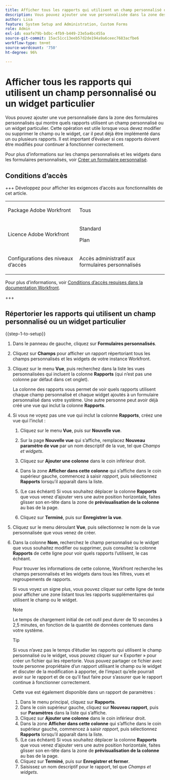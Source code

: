 ```yaml
---
title: Afficher tous les rapports qui utilisent un champ personnalisé ou un widget particulier
description: Vous pouvez ajouter une vue personnalisée dans la zone des formulaires personnalisés qui montre quels rapports utilisent un champ personnalisé ou un widget particulier. Cette opération est utile lorsque vous devez modifier ou supprimer le champ ou le widget, car il peut déjà être implémenté dans un ou plusieurs rapports. Il est important d’évaluer si ces rapports doivent être modifiés pour continuer à fonctionner correctement.
author: Lisa
feature: System Setup and Administration, Custom Forms
role: Admin
exl-id: eaafe79b-bdbc-4fb9-b449-23e5a4bc455a
source-git-commit: 15ac51cc13eeb57d2de194a9a6ceec7683acfbe6
workflow-type: tm+mt
source-wordcount: '750'
ht-degree: 96%

---
```


# Afficher tous les rapports qui utilisent un champ personnalisé ou un widget particulier

Vous pouvez ajouter une vue personnalisée dans la zone des formulaires personnalisés qui montre quels rapports utilisent un champ personnalisé ou un widget particulier. Cette opération est utile lorsque vous devez modifier ou supprimer le champ ou le widget, car il peut déjà être implémenté dans un ou plusieurs rapports. Il est important d’évaluer si ces rapports doivent être modifiés pour continuer à fonctionner correctement.

Pour plus d’informations sur les champs personnalisés et les widgets dans les formulaires personnalisés, voir [Créer un formulaire personnalisé](/help/quicksilver/administration-and-setup/customize-workfront/create-manage-custom-forms/form-designer/design-a-form/design-a-form.md).

## Conditions d’accès

+++ Développez pour afficher les exigences d’accès aux fonctionnalités de cet article.

<table style="table-layout:auto"> 
 <col> 
 <col> 
 <tbody> 
  <tr> 
   <td>Package Adobe Workfront</td> 
   <td><p>Tous</p></td> 
  </tr> 
  <tr> 
   <td>Licence Adobe Workfront</td> 
   <td><p>Standard</p>
       <p>Plan</p></td>
  </tr> 
  <tr> 
   <td>Configurations des niveaux d’accès</td> 
   <td> <p>Accès administratif aux formulaires personnalisés</p> </td> 
  </tr>  
 </tbody> 
</table>

Pour plus d’informations, voir [Conditions d’accès requises dans la documentation Workfront](/help/quicksilver/administration-and-setup/add-users/access-levels-and-object-permissions/access-level-requirements-in-documentation.md).

+++

## Répertorier les rapports qui utilisent un champ personnalisé ou un widget particulier

{{step-1-to-setup}}

1. Dans le panneau de gauche, cliquez sur **Formulaires personnalisés**.
1. Cliquez sur **Champs** pour afficher un rapport répertoriant tous les champs personnalisés et les widgets de votre instance Workfront.

1. Cliquez sur le menu **Vue**, puis recherchez dans la liste les vues personnalisées qui incluent la colonne **Rapports** (qui n’est pas une colonne par défaut dans cet onglet).

   La colonne des rapports vous permet de voir quels rapports utilisent chaque champ personnalisé et chaque widget ajoutés à un formulaire personnalisé dans votre système. Une autre personne peut avoir déjà créé une vue qui inclut la colonne **Rapports**.

1. Si vous ne voyez pas une vue qui inclut la colonne **Rapports**, créez une vue qui l’inclut :

   1. Cliquez sur le menu **Vue**, puis sur **Nouvelle vue**.

   1. Sur la page **Nouvelle vue** qui s’affiche, remplacez **Nouveau paramètre de vue** par un nom descriptif de la vue, tel que *Champs et widgets*.

   1. Cliquez sur **Ajouter une colonne** dans le coin inférieur droit.
   1. Dans la zone **Afficher dans cette colonne** qui s’affiche dans le coin supérieur gauche, commencez à saisir *rapport*, puis sélectionnez **Rapports** lorsqu’il apparaît dans la liste.

   1. (Le cas échéant) Si vous souhaitez déplacer la colonne **Rapports** que vous venez d’ajouter vers une autre position horizontale, faites glisser son en-tête dans la zone de **prévisualisation de la colonne** au bas de la page.

   1. Cliquez sur **Terminé**, puis sur **Enregistrer la vue**.

1. Cliquez sur le menu déroulant **Vue**, puis sélectionnez le nom de la vue personnalisée que vous venez de créer.
1. Dans la colonne **Nom**, recherchez le champ personnalisé ou le widget que vous souhaitez modifier ou supprimer, puis consultez la colonne **Rapports** de cette ligne pour voir quels rapports l’utilisent, le cas échéant.

   Pour trouver les informations de cette colonne, Workfront recherche les champs personnalisés et les widgets dans tous les filtres, vues et regroupements de rapports.

   Si vous voyez un signe plus, vous pouvez cliquer sur cette ligne de texte pour afficher une zone listant tous les rapports supplémentaires qui utilisent le champ ou le widget.

   >[!NOTE]
   >
   >Le temps de chargement initial de cet outil peut durer de 10 secondes à 2,5 minutes, en fonction de la quantité de données contenues dans votre système.

   >[!TIP]
   >
   >Si vous n’avez pas le temps d’étudier les rapports qui utilisent le champ personnalisé ou le widget, vous pouvez cliquer sur « Exporter » pour créer un fichier qui les répertorie. Vous pouvez partager ce fichier avec toute personne propriétaire d’un rapport utilisant le champ ou le widget et discuter de la modification à apporter, de l’impact qu’elle pourrait avoir sur le rapport et de ce qu’il faut faire pour s’assurer que le rapport continue à fonctionner correctement.
   >
   >Cette vue est également disponible dans un rapport de paramètres :
   >      
   > 1. Dans le menu principal, cliquez sur **Rapports**.
   > 1. Dans le coin supérieur gauche, cliquez sur **Nouveau rapport**, puis sur **Paramètres** dans la liste qui s’affiche.
   > 1. Cliquez sur **Ajouter une colonne** dans le coin inférieur droit.
   > 1. Dans la zone **Afficher dans cette colonne** qui s’affiche dans le coin supérieur gauche, commencez à saisir *rapport*, puis sélectionnez **Rapports** lorsqu’il apparaît dans la liste.
   > 1. (Le cas échéant) Si vous souhaitez déplacer la colonne **Rapports** que vous venez d’ajouter vers une autre position horizontale, faites glisser son en-tête dans la zone de **prévisualisation de la colonne** au bas de la page.
   > 1. Cliquez sur **Terminé**, puis sur **Enregistrer et fermer**.
   > 1. Saisissez un nom descriptif pour le rapport, tel que *Champs et widgets*.

